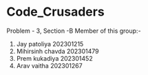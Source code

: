 # Code_Crusaders
Problem - 3, Section -B 
Member of this group:-
1. Jay patoliya     202301215
2. Mihirsinh chavda 202301479
3. Prem kukadiya    202301452
4. Arav vaitha      202301267